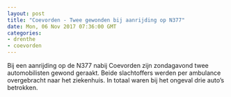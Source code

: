 ```yaml
---
layout: post
title: "Coevorden - Twee gewonden bij aanrijding op N377"
date: Mon, 06 Nov 2017 07:36:00 GMT
categories: 
- drenthe 
- coevorden 
---
```


Bij een aanrijding op de N377 nabij Coevorden zijn zondagavond twee automobilisten gewond geraakt. Beide slachtoffers werden per ambulance overgebracht naar het ziekenhuis. In totaal waren bij het ongeval drie auto’s betrokken.
